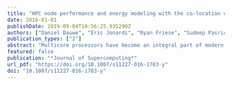 ```yaml
---
title: "HPC node performance and energy modeling with the co-location of applications"
date: 2016-01-01
publishDate: 2019-09-04T10:56:25.935290Z
authors: ["Daniel Dauwe", "Eric Jonardi", "Ryan Friese", "Sudeep Pasricha", "Anthony A. Maciejewski", "David A. Bader", "Howard Jay Siegel"]
publication_types: ["2"]
abstract: "Multicore processors have become an integral part of modern large-scale and high-performance parallel and distributed computing systems. Unfortunately, applications co-located on multicore processors can suffer from decreased performance and increased dynamic energy use as a result of interference in shared resources, such as memory. As this interference is difficult to characterize, assumptions about application execution time and energy usage can be misleading in the presence of co-location. Consequently, it is important to accurately characterize the performance and energy usage of applications that execute in a co-located manner on these architectures. This work investigates some of the disadvantages of co-location, and presents a methodology for building models capable of utilizing varying amounts of information about a target application and its co-located applications to make predictions about the target application’s execution time and the system’s energy use under arbitrary co-locations of a wide range of application types. The proposed methodology is validated on three different server class Intel Xeon multicore processors using eleven applications from two scientific benchmark suites. The model’s utility for scheduling is also demonstrated in a simulated large-scale high-performance computing environment through the creation of a co-location aware scheduling heuristic. This heuristic demonstrates that scheduling using information generated with the proposed modeling methodology is capable of making significant improvements over a scheduling heuristic that is oblivious to co-location interference."
featured: false
publication: "*Journal of Supercomputing*"
url_pdf: "https://doi.org/10.1007/s11227-016-1783-y"
doi: "10.1007/s11227-016-1783-y"
---
```


